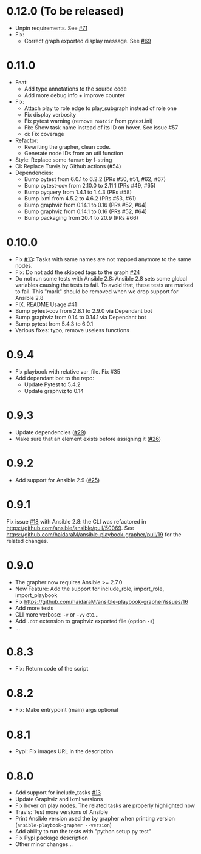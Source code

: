 # 0.12.0 (To be released)
 - Unpin requirements. See [\#71](https://github.com/haidaraM/ansible-playbook-grapher/issues/71)
 - Fix:
   - Correct graph exported display message. See [\#69](https://github.com/haidaraM/ansible-playbook-grapher/issues/69)

# 0.11.0
 - Feat: 
   - Add type annotations to the source code
   - Add more debug info + improve counter
 - Fix:
   - Attach play to role edge to play_subgraph instead of role one
   - Fix display verbosity
   - Fix pytest warning (remove `rootdir` from pytest.ini)
   - Fix: Show task name instead of its ID on hover. See issue #57
   - ci: Fix coverage 
 - Refactor:
   - Rewriting the grapher, clean code.
   - Generate node IDs from an util function
 - Style: Replace some `format` by f-string
 - CI: Replace Travis by Github actions (#54)
 - Dependencies:
   - Bump pytest from 6.0.1 to 6.2.2 (PRs #50, #51, #62, #67)
   - Bump pytest-cov from 2.10.0 to 2.11.1 (PRs #49, #65)
   - Bump pyquery from 1.4.1 to 1.4.3 (PRs #58)
   - Bump lxml from 4.5.2 to 4.6.2 (PRs #53, #61)
   - Bump graphviz from 0.14.1 to 0.16 (PRs #52, #64)
   - Bump graphviz from 0.14.1 to 0.16 (PRs #52, #64)
   - Bump packaging from 20.4 to 20.9 (PRs #66)

# 0.10.0
 - Fix [\#13](https://github.com/haidaraM/ansible-playbook-grapher/issues/13): Tasks with same names are not mapped
  anymore to the same nodes.
 - Fix: Do not add the skipped tags to the graph [\#24](https://github.com/haidaraM/ansible-playbook-grapher/issues/24)
 - Do not run some tests with Ansible 2.8: Ansible 2.8 sets some global variables causing the tests to fail. 
 To avoid that, these tests are marked to fail. This "mark" should be removed when we drop support for Ansible 2.8
 - FIX. README Usage [\#41](https://github.com/haidaraM/ansible-playbook-grapher/pull/41) 
 - Bump pytest-cov from 2.8.1 to 2.9.0 via Dependant bot
 - Bump graphviz from 0.14 to 0.14.1 via Dependant bot
 - Bump pytest from 5.4.3 to 6.0.1
 - Various fixes: typo, remove useless functions

# 0.9.4
 - Fix playbook with relative var_file. Fix #35
 - Add dependant bot to the repo:
   - Update Pytest to 5.4.2
   - Update graphviz to 0.14 

# 0.9.3
 - Update dependencies ([\#29](https://github.com/haidaraM/ansible-playbook-grapher/pull/29))
 - Make sure that an element exists before assigning it ([\#26](https://github.com/haidaraM/ansible-playbook-grapher/pull/26))

# 0.9.2
 - Add support for Ansible 2.9 ([\#25](https://github.com/haidaraM/ansible-playbook-grapher/pull/25))

# 0.9.1
Fix issue [\#18](https://github.com/haidaraM/ansible-playbook-grapher/issues/18) with Ansible 2.8: the CLI was refactored in https://github.com/ansible/ansible/pull/50069. See https://github.com/haidaraM/ansible-playbook-grapher/pull/19 for the related changes. 

# 0.9.0
 - The grapher now requires Ansible >= 2.7.0
 - New Feature: Add the support for include_role, import_role, import_playbook
 - Fix https://github.com/haidaraM/ansible-playbook-grapher/issues/16
 - Add more tests
 - CLI more verbose: `-v` or `-vv` etc...
 - Add `.dot` extension to graphviz exported file (option `-s`) 
 - ...

# 0.8.3
 - Fix: Return code of the script

# 0.8.2
 - Fix: Make entrypoint (main) args optional

# 0.8.1
 - Pypi: Fix images URL in the description

# 0.8.0
 - Add support for include_tasks [\#13](https://github.com/haidaraM/ansible-playbook-grapher/issues/13)
 - Update Graphviz and lxml versions
 - Fix hover on play nodes. The related tasks are properly highlighted now 
 - Travis: Test more versions of Ansible
 - Print Ansible version used the by grapher when printing version (`ansible-playbook-grapher --version`)
 - Add ability to run the tests with "python setup.py test"
 - Fix Pypi package description
 - Other minor changes...
